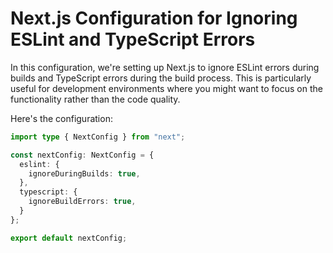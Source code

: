 # Next.js Configuration for Ignoring ESLint and TypeScript Errors

In this configuration, we're setting up Next.js to ignore ESLint errors during builds and TypeScript errors during the build process. This is particularly useful for development environments where you might want to focus on the functionality rather than the code quality.

Here's the configuration:
```typescript
import type { NextConfig } from "next";

const nextConfig: NextConfig = {
  eslint: {
    ignoreDuringBuilds: true,
  },
  typescript: {
    ignoreBuildErrors: true,
  }
};

export default nextConfig;
